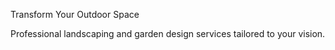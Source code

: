 Transform Your Outdoor Space


Professional landscaping and garden design services tailored to your vision.

